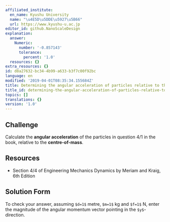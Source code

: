```yaml
---
affiliated_institute:
  en_name: Kyushu University
  name: "\u4E5D\u5DDE\u5927\u5B66"
  url: https://www.kyushu-u.ac.jp
editor_id: github.NanoScaleDesign
explanation:
  answer:
    Numeric:
      number: '-0.857143'
      tolerance:
        percent: '1.0'
  resources: {}
extra_resources: {}
id: d8a27632-bc34-4b99-a633-b3f7c00f92bc
language: en
modified: '2019-04-01T08:35:34.155684Z'
title: Determining the angular acceleration of particles relative to the centre-of-mass
title_id: determining-the-angular-acceleration-of-particles-relative-to-the-centre-of-mass
topics: []
translations: {}
version: '1.0'
---
```


## Challenge
Calculate the **angular acceleration** of the particles in question 4/1 in the book, relative to the **centre-of-mass**.


## Resources
- Section 4/4 of Engineering Mechanics Dynamics by Meriam and Kraig, 6th Edition


## Solution Form
To check your answer, assuming `$d=1$` metre, `$m=1$` kg and `$f=1$` N, enter the magnitude of the angular momentum vector pointing in the `$y$`-direction.
